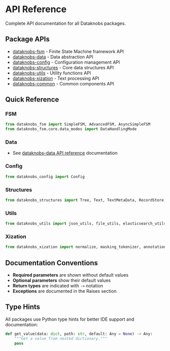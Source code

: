 # API Reference

Complete API documentation for all Dataknobs packages.

## Package APIs

- [dataknobs-fsm](../packages/fsm/api/index.md) - Finite State Machine framework API
- [dataknobs-data](dataknobs-data.md) - Data abstraction API
- [dataknobs-config](dataknobs-config.md) - Configuration management API
- [dataknobs-structures](dataknobs-structures.md) - Core data structures API
- [dataknobs-utils](dataknobs-utils.md) - Utility functions API
- [dataknobs-xization](dataknobs-xization.md) - Text processing API
- [dataknobs-common](dataknobs-common.md) - Common components API

## Quick Reference

### FSM
```python
from dataknobs_fsm import SimpleFSM, AdvancedFSM, AsyncSimpleFSM
from dataknobs_fsm.core.data_modes import DataHandlingMode
```

### Data
- See [dataknobs-data API reference](../packages/data/api-reference.md) documentation

### Config
```python
from dataknobs_config import Config
```

### Structures
```python
from dataknobs_structures import Tree, Text, TextMetaData, RecordStore, cdict
```

### Utils
```python
from dataknobs_utils import json_utils, file_utils, elasticsearch_utils
```

### Xization
```python
from dataknobs_xization import normalize, masking_tokenizer, annotations
```

## Documentation Conventions

- **Required parameters** are shown without default values
- **Optional parameters** show their default values
- **Return types** are indicated with `->` notation
- **Exceptions** are documented in the Raises section

## Type Hints

All packages use Python type hints for better IDE support and documentation:

```python
def get_value(data: dict, path: str, default: Any = None) -> Any:
    """Get a value from nested dictionary."""
    pass
```

